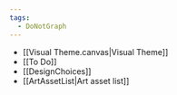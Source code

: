 ```yaml
---
tags:
  - DoNotGraph
---
```

- [[Visual Theme.canvas|Visual Theme]]
- [[To Do]]
- [[DesignChoices]]
- [[ArtAssetList|Art asset list]]